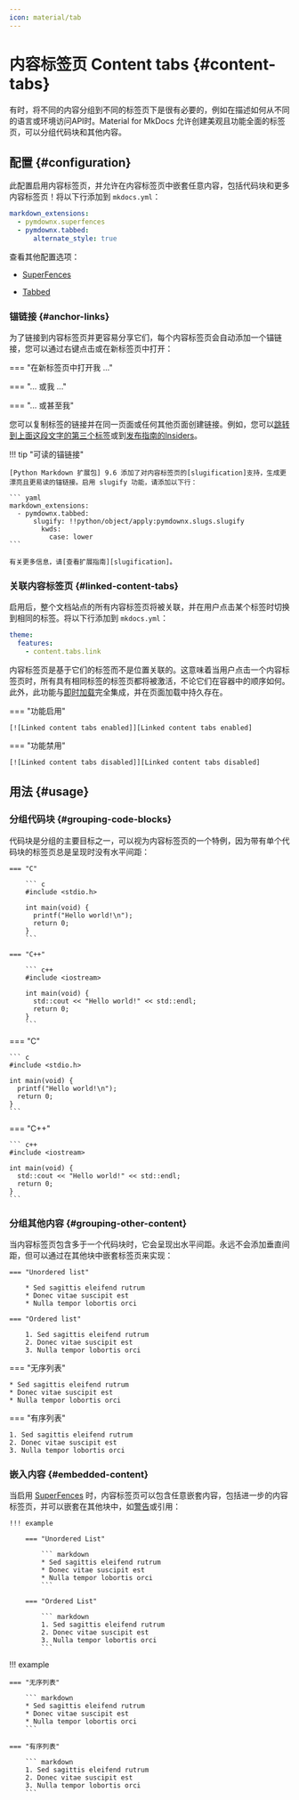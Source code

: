 ```yaml
---
icon: material/tab
---
```


# 内容标签页 Content tabs {#content-tabs}

有时，将不同的内容分组到不同的标签页下是很有必要的，例如在描述如何从不同的语言或环境访问API时。Material for MkDocs 允许创建美观且功能全面的标签页，可以分组代码块和其他内容。

## 配置 {#configuration}

此配置启用内容标签页，并允许在内容标签页中嵌套任意内容，包括代码块和更多内容标签页！将以下行添加到 `mkdocs.yml`：

``` yaml
markdown_extensions:
  - pymdownx.superfences
  - pymdownx.tabbed:
      alternate_style: true
```

查看其他配置选项：

- [SuperFences]
- [Tabbed]

  [SuperFences]: ../setup/extensions/python-markdown-extensions.md#superfences
  [Tabbed]: ../setup/extensions/python-markdown-extensions.md#tabbed

### 锚链接 {#anchor-links}

<!-- md:version 9.5.0 -->
<!-- md:flag experimental -->

为了链接到内容标签页并更容易分享它们，每个内容标签页会自动添加一个锚链接，您可以通过右键点击或在新标签页中打开：

=== "在新标签页中打开我 ..."

=== "... 或我 ..."

=== "... 或甚至我"

您可以复制标签的链接并在同一页面或任何其他页面创建链接。例如，您可以[跳转到上面这段文字的第三个标签][tab_1]或到[发布指南的Insiders][tab_2]。

!!! tip "可读的锚链接"

    [Python Markdown 扩展包] 9.6 添加了对内容标签页的[slugification]支持，生成更漂亮且更易读的锚链接。启用 slugify 功能，请添加以下行：

    ``` yaml
    markdown_extensions:
      - pymdownx.tabbed:
          slugify: !!python/object/apply:pymdownx.slugs.slugify
            kwds:
              case: lower
    ```

    有关更多信息，请[查看扩展指南][slugification]。

  [tab_1]: #anchor-links--or-even-me
  [tab_2]: ../publishing-your-site.md#with-github-actions-insiders
  [Python Markdown 扩展包]: https://facelessuser.github.io/pymdown-extensions/
  [slugification]: ../setup/extensions/python-markdown-extensions.md#+pymdownx.tabbed.slugify

### 关联内容标签页 {#linked-content-tabs}

<!-- md:version 8.3.0 -->
<!-- md:feature -->

启用后，整个文档站点的所有内容标签页将被关联，并在用户点击某个标签时切换到相同的标签。将以下行添加到 `mkdocs.yml`：

``` yaml
theme:
  features:
    - content.tabs.link
```

内容标签页是基于它们的标签而不是位置关联的。这意味着当用户点击一个内容标签页时，所有具有相同标签的标签页都将被激活，不论它们在容器中的顺序如何。此外，此功能与[即时加载]完全集成，并在页面加载中持久存在。

=== "功能启用"

    [![Linked content tabs enabled]][Linked content tabs enabled]

=== "功能禁用"

    [![Linked content tabs disabled]][Linked content tabs disabled]

  [即时加载]: ../setup/setting-up-navigation.md#instant-loading
  [Linked content tabs enabled]: ../assets/screenshots/content-tabs-link.png
  [Linked content tabs disabled]: ../assets/screenshots/content-tabs.png

## 用法 {#usage}

### 分组代码块 {#grouping-code-blocks}

代码块是分组的主要目标之一，可以视为内容标签页的一个特例，因为带有单个代码块的标签页总是呈现时没有水平间距：

``` title="Content tabs with code blocks"
=== "C"

    ``` c
    #include <stdio.h>

    int main(void) {
      printf("Hello world!\n");
      return 0;
    }
    ```

=== "C++"

    ``` c++
    #include <iostream>

    int main(void) {
      std::cout << "Hello world!" << std::endl;
      return 0;
    }
    ```
```

<div class="result" markdown>

=== "C"

    ``` c
    #include <stdio.h>

    int main(void) {
      printf("Hello world!\n");
      return 0;
    }
    ```

=== "C++"

    ``` c++
    #include <iostream>

    int main(void) {
      std::cout << "Hello world!" << std::endl;
      return 0;
    }
    ```

</div>

### 分组其他内容 {#grouping-other-content}

当内容标签页包含多于一个代码块时，它会呈现出水平间距。永远不会添加垂直间距，但可以通过在其他块中嵌套标签页来实现：

``` title="Content tabs"
=== "Unordered list"

    * Sed sagittis eleifend rutrum
    * Donec vitae suscipit est
    * Nulla tempor lobortis orci

=== "Ordered list"

    1. Sed sagittis eleifend rutrum
    2. Donec vitae suscipit est
    3. Nulla tempor lobortis orci
```

<div class="result" markdown>

=== "无序列表"

    * Sed sagittis eleifend rutrum
    * Donec vitae suscipit est
    * Nulla tempor lobortis orci

=== "有序列表"

    1. Sed sagittis eleifend rutrum
    2. Donec vitae suscipit est
    3. Nulla tempor lobortis orci

</div>

### 嵌入内容 {#embedded-content}

当启用 [SuperFences] 时，内容标签页可以包含任意嵌套内容，包括进一步的内容标签页，并可以嵌套在其他块中，如[警告]或引用：

``` title="Content tabs in admonition"
!!! example

    === "Unordered List"

        ``` markdown
        * Sed sagittis eleifend rutrum
        * Donec vitae suscipit est
        * Nulla tempor lobortis orci
        ```

    === "Ordered List"

        ``` markdown
        1. Sed sagittis eleifend rutrum
        2. Donec vitae suscipit est
        3. Nulla tempor lobortis orci
        ```
```

<div class="result" markdown>

!!! example

    === "无序列表"

        ``` markdown
        * Sed sagittis eleifend rutrum
        * Donec vitae suscipit est
        * Nulla tempor lobortis orci
        ```

    === "有序列表"

        ``` markdown
        1. Sed sagittis eleifend rutrum
        2. Donec vitae suscipit est
        3. Nulla tempor lobortis orci
        ```

</div>

  [警告]: admonitions.md
